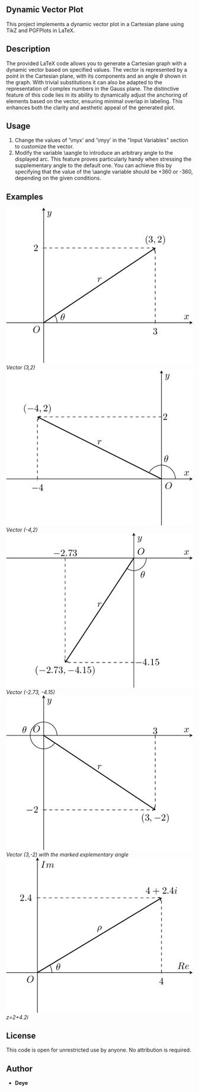 ## Dynamic Vector Plot

This project implements a dynamic vector plot in a Cartesian plane using TikZ and PGFPlots in LaTeX.

## Description

The provided LaTeX code allows you to generate a Cartesian graph with a dynamic vector based on specified values. The vector is represented by a point in the Cartesian plane, with its components and an angle $\theta$ shown in the graph.
With trivial substitutions it can also be adapted to the representation of complex numbers in the Gauss plane.
The distinctive feature of this code lies in its ability to dynamically adjust the anchoring of elements based on the vector, ensuring minimal overlap in labeling. This enhances both the clarity and aesthetic appeal of the generated plot.

## Usage

1. Change the values of '\myx' and '\myy' in the "Input Variables" section to customize the vector.
2. Modify the variable \aangle to introduce an arbitrary angle to the displayed arc. This feature proves particularly handy when stressing the supplementary angle to the default one. You can achieve this by specifying that the value of the \aangle variable should be +360 or -360, depending on the given conditions.

## Examples

![Vector (3,2)](Plot_1.png)
*Vector (3,2)*
![Vector (-4,2)](Plot_2.png)
*Vector (-4,2)*
![Vector (-2.73, -4.15)](Plot_3.png)
*Vector (-2.73, -4.15)*
![Vector (3,-2) with the marked explementary angle](Plot_4.png)
*Vector (3,-2) with the marked explementary angle*
![Complex number](Plot_z.png)
*z=2+4.2i*

## License

This code is open for unrestricted use by anyone. No attribution is required.

## Author

- **Deye**
